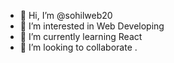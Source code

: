 - 👋 Hi, I’m @sohilweb20
- 👀 I’m interested in Web Developing 
- 🌱 I’m currently learning React
- 💞️ I’m looking to collaborate .


<!---
sohilweb20/sohilweb20 is a ✨ special ✨ repository because its `README.md` (this file) appears on your GitHub profile.
You can click the Preview link to take a look at your changes.
--->
